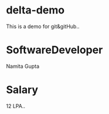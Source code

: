 # delta-demo

This is a demo for git&amp;gitHub..

# SoftwareDeveloper

Namita Gupta

# Salary

12 LPA..
